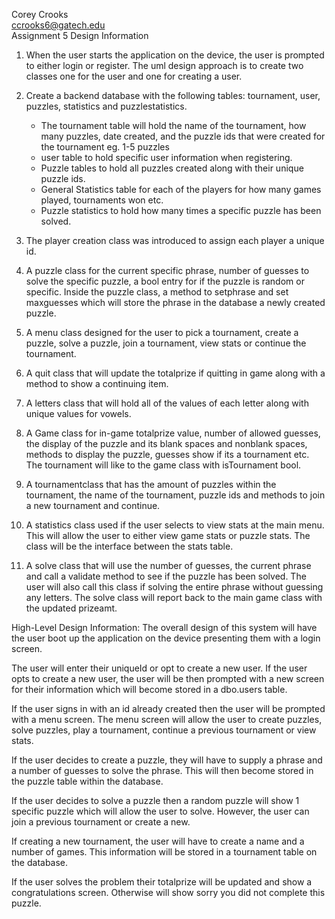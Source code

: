 Corey Crooks <br />
ccrooks6@gatech.edu <br />
Assignment 5 Design Information <br />

1. When the user starts the application on the device, the user is prompted to either login or register. The uml design approach is to create two classes one for the user and one for creating a user. 

1. Create a backend database with the following tables: tournament, user, puzzles, statistics and puzzlestatistics. 
	* The tournament table will hold the name of the tournament, how many puzzles, date created, and the puzzle ids that were 		    created for the tournament eg. 1-5 puzzles 
	* user table to hold specific user information when registering. 
	* Puzzle tables to hold all puzzles created along with their unique puzzle ids. 
	* General Statistics table for each of the players for how many games played, tournaments won etc.
	* Puzzle statistics to hold how many times a specific puzzle has been solved. 

1. The player creation class was introduced to assign each player a unique id. 

1. A puzzle class for the current specific phrase, number of guesses to solve the specific puzzle, a bool entry for if the puzzle is random or specific. Inside the puzzle class, a method to setphrase and set maxguesses which will store the phrase in the database a newly created puzzle. 

1. A menu class designed for the user to pick a tournament, create a puzzle, solve a puzzle, join a tournament, view stats or continue the tournament. 

1. A quit class that will update the totalprize if quitting in game along with a method to show a continuing item. 

1. A letters class that will hold all of the values of each letter along with unique values for vowels. 

1. A Game class for in-game totalprize value, number of allowed guesses, the display of the puzzle and its blank spaces and nonblank spaces, methods to display the puzzle, guesses show if its a tournament etc. The tournament will like to the game class with isTournament bool.  

1. A tournamentclass that has the amount of puzzles within the tournament, the name of the tournament, puzzle ids and methods to join a new tournament and continue. 

1. A statistics class used if the user selects to view stats at the main menu. This will allow the user to either view game stats or puzzle stats. The class will be the interface between the stats table. 

1. A solve class that will use the number of guesses, the current phrase and call a validate method to see if the puzzle has been solved. The user will also call this class if solving the entire phrase without guessing any letters. The solve class will report back to the main game class with the updated prizeamt. 

High-Level Design Information: 
The overall design of this system will have the user boot up the application on the device presenting them with a login screen. 

The user will enter their uniqueId or opt to create a new user.
If the user opts to create a new user, the user will be then prompted with a new screen for their information which will become stored in a dbo.users table. 

If the user signs in with an id already created then the user will be prompted with a menu screen. 
The menu screen will allow the user to create puzzles, solve puzzles, play a tournament, continue a previous tournament or view stats.

If the user decides to create a puzzle, they will have to supply a phrase and a number of guesses to solve the phrase. This will then become stored in the puzzle table within the database.

If the user decides to solve a puzzle then a random puzzle will show 1 specific puzzle which will allow the user to solve. However, the user can join a previous tournament or create a new. 

If creating a new tournament, the user will have to create a name and a number of games. This information will be stored in a tournament table on the database. 

If the user solves the problem their totalprize will be updated and show a congratulations screen. Otherwise will show sorry you did not complete this puzzle. 
